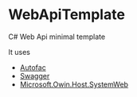 # WebApiTemplate
C# Web Api minimal template

It uses

* [Autofac](https://github.com/autofac/Autofac)
* [Swagger](https://github.com/swagger-api/swagger-ui)
* [Microsoft.Owin.Host.SystemWeb](https://www.nuget.org/packages/Microsoft.Owin.Host.SystemWeb)